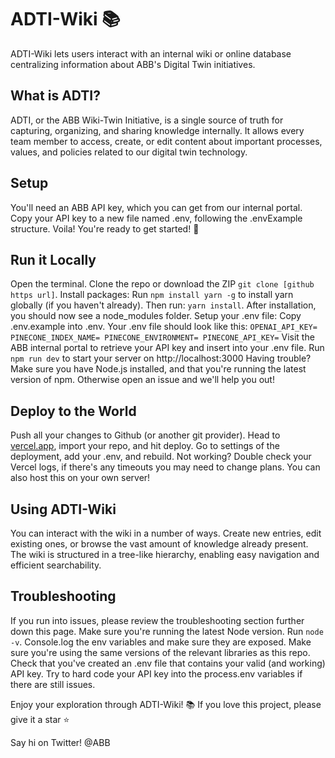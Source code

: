 # ADTI-Wiki 📚
ADTI-Wiki lets users interact with an internal wiki or online database centralizing information about ABB's Digital Twin initiatives. 

## What is ADTI?
ADTI, or the ABB Wiki-Twin Initiative, is a single source of truth for capturing, organizing, and sharing knowledge internally. It allows every team member to access, create, or edit content about important processes, values, and policies related to our digital twin technology.

## Setup
You'll need an ABB API key, which you can get from our internal portal.
Copy your API key to a new file named .env, following the .envExample structure.
Voila! You're ready to get started! 🚀

## Run it Locally
Open the terminal.
Clone the repo or download the ZIP `git clone [github https url]`.
Install packages: Run `npm install yarn -g` to install yarn globally (if you haven't already).
Then run: `yarn install`.
After installation, you should now see a node_modules folder.
Setup your .env file: Copy .env.example into .env. Your .env file should look like this:
    ```
    OPENAI_API_KEY=
    PINECONE_INDEX_NAME=
    PINECONE_ENVIRONMENT=
    PINECONE_API_KEY=
    ```
Visit the ABB internal portal to retrieve your API key and insert into your .env file.
Run `npm run dev` to start your server on http://localhost:3000
Having trouble? Make sure you have Node.js installed, and that you're running the latest version of npm. Otherwise open an issue and we'll help you out!

## Deploy to the World
Push all your changes to Github (or another git provider).
Head to [vercel.app](https://vercel.com/), import your repo, and hit deploy.
Go to settings of the deployment, add your .env, and rebuild.
Not working? Double check your Vercel logs, if there's any timeouts you may need to change plans. You can also host this on your own server!

## Using ADTI-Wiki
You can interact with the wiki in a number of ways. Create new entries, edit existing ones, or browse the vast amount of knowledge already present. The wiki is structured in a tree-like hierarchy, enabling easy navigation and efficient searchability.

## Troubleshooting
If you run into issues, please review the troubleshooting section further down this page.
Make sure you're running the latest Node version. Run `node -v`.
Console.log the env variables and make sure they are exposed.
Make sure you're using the same versions of the relevant libraries as this repo.
Check that you've created an .env file that contains your valid (and working) API key.
Try to hard code your API key into the process.env variables if there are still issues.

Enjoy your exploration through ADTI-Wiki! 📚 If you love this project, please give it a star ⭐️

Say hi on Twitter! @ABB
